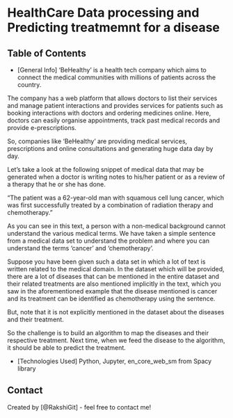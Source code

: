 # HealthCare Data processing and Predicting treatmemnt for a disease

## Table of Contents
* [General Info]
‘BeHealthy’ is a health tech company which aims to connect the medical communities with millions of patients across the country. 

The company has a web platform that allows doctors to list their services and manage patient interactions and provides services for patients such as booking interactions with doctors and ordering medicines online. Here, doctors can easily organise appointments, track past medical records and provide e-prescriptions.

So, companies like ‘BeHealthy’ are providing medical services, prescriptions and online consultations and generating huge data day by day.

 
Let’s take a look at the following snippet of medical data that may be generated when a doctor is writing notes to his/her patient or as a review of a therapy that he or she has done.


“The patient was a 62-year-old man with squamous cell lung cancer, which was first successfully treated by a combination of radiation therapy and chemotherapy.”


As you can see in this text, a person with a non-medical background cannot understand the various medical terms. We have taken a simple sentence from a medical data set to understand the problem and where you can understand the terms ‘cancer’ and ‘chemotherapy’. 

Suppose you have been given such a data set in which a lot of text is written related to the medical domain. In the dataset which will be provided, there are a lot of diseases that can be mentioned in the entire dataset and their related treatments are also mentioned implicitly in the text, which you saw in the aforementioned example that the disease mentioned is cancer and its treatment can be identified as chemotherapy using the sentence.


But, note that it is not explicitly mentioned in the dataset about the diseases and their treatment.

So the challenge is to build an algorithm to map the diseases and their respective treatment. 
Next time, when we feed the disease to the algorithm, it should be able to predict the treatment.


* [Technologies Used]
Python, Jupyter, en_core_web_sm from Spacy library

## Contact
Created by [@RakshiGit] - feel free to contact me!
